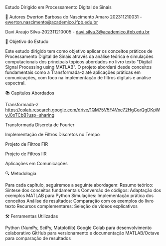 Estudo Dirigido em Processamento Digital de Sinais

👥 Autores
Ewerton Barbosa do Nascimento Amaro 202311210031 - ewerton.nascimento@academico.ifpb.edu.br

Davi Araujo Silva-202311210005 - davi.silva.3@academico.ifpb.edu.br


🎯 Objetivo do Estudo

Este estudo dirigido tem como objetivo aplicar os conceitos práticos de Processamento Digital de Sinais através da análise teórica e simulações computacionais dos principais tópicos abordados no livro texto "Digital Signal Processing using MATLAB". O projeto abordará desde conceitos fundamentais como a Transformada-z até aplicações práticas em comunicações, com foco na implementação de filtros digitais e análise espectral.

📚 Capítulos Abordados

Transformada-z
https://colab.research.google.com/drive/1QM75V5F4Vxe72HgCorQgDKpWyJ0oTCbB?usp=sharing

Transformada Discreta de Fourier

Implementação de Filtros Discretos no Tempo

Projeto de Filtros FIR

Projeto de Filtros IIR

Aplicações em Comunicações

🔍 Metodologia

Para cada capítulo, seguiremos a seguinte abordagem:
Resumo teórico: Síntese dos conceitos fundamentais
Conversão de códigos: Adaptação dos exemplos MATLAB para Python
Simulações: Implementação prática dos conceitos
Análise de resultados: Comparação com os exemplos do livro texto
Recursos complementares: Seleção de vídeos explicativos

🛠️ Ferramentas Utilizadas

Python (NumPy, SciPy, Matplotlib)
Google Colab para desenvolvimento colaborativo
GitHub para versionamento e documentação
MATLAB/Octave para comparação de resultados
